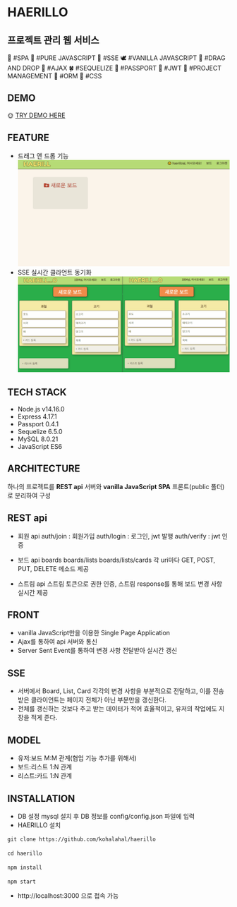 # HAERILLO

## 프로젝트 관리 웹 서비스

🦜 #SPA 🦢 #PURE JAVASCRIPT 🦩 #SSE 🕊 #VANILLA JAVASCRIPT 🐇 #DRAG AND DROP 🦝 #AJAX 🍀 #SEQUELIZE 🌷 #PASSPORT 🌼 #JWT 🍃 #PROJECT MANAGEMENT 🍁 #ORM 💐 #CSS

## DEMO
🌞 [TRY DEMO HERE](https://haerillo.herokuapp.com/)

## FEATURE
- 드래그 앤 드롭 기능
![스크린샷](/haerillo.gif?raw=true)
- SSE 실시간 클라언트 동기화
![스크린샷](/sync.gif?raw=true)


## TECH STACK
- Node.js v14.16.0  
- Express 4.17.1  
- Passport 0.4.1  
- Sequelize 6.5.0  
- MySQL 8.0.21  
- JavaScript ES6  

## ARCHITECTURE
하나의 프로젝트를 **REST api** 서버와 **vanilla JavaScript SPA** 프론트(public 폴더)로 분리하여 구성

## REST api
- 회원 api 
auth/join : 회원가입
auth/login : 로그인, jwt 발행
auth/verify : jwt 인증

- 보드 api
boards
boards/lists
boards/lists/cards
각 uri마다 GET, POST, PUT, DELETE 메소드 제공

- 스트림 api
스트림 토큰으로 권한 인증, 스트림 response를 통해 보드 변경 사항 실시간 제공

## FRONT
- vanilla JavaScript만을 이용한 Single Page Application  
- Ajax를 통하여 api 서버와 통신  
- Server Sent Event를 통하여 변경 사항 전달받아 실시간 갱신  

## SSE
- 서버에서 Board, List, Card 각각의 변경 사항을 부분적으로 전달하고, 이를 전송받은 클라이언트는 페이지 전체가 아닌 부분만을 갱신한다.  
- 전체를 갱신하는 것보다 주고 받는 데이터가 적어 효율적이고, 유저의 작업에도 지장을 적게 준다.  

## MODEL
- 유저:보드 M:M 관계(협업 기능 추가를 위해서)
- 보드:리스트 1:N 관계
- 리스트:카드 1:N 관계

## INSTALLATION
- DB 설정 
mysql 설치 후 DB 정보를 config/config.json 파일에 입력  
- HAERILLO 설치  
```shell
git clone https://github.com/kohalahal/haerillo

cd haerillo

npm install

npm start
```
- http://localhost:3000 으로 접속 가능  





